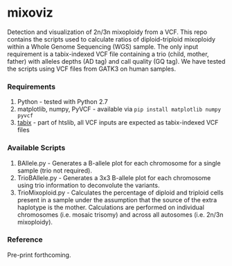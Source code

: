 # mixoviz
Detection and visualization of 2n/3n mixoploidy from a VCF.  This repo contains the scripts used to calculate ratios of diploid-triploid
mixoploidy within a Whole Genome Sequencing (WGS) sample.  The only input requirement is a tabix-indexed VCF file containing a trio (child, mother, father)
with alleles depths (AD tag) and call quality (GQ tag).  We have tested the scripts using VCF files from GATK3 on human samples.

### Requirements

1. Python - tested with Python 2.7
2. matplotlib, numpy, PyVCF - available via `pip install matplotlib numpy pyvcf`
3. [tabix](http://www.htslib.org/doc/tabix.html) - part of htslib, all VCF inputs are expected as tabix-indexed VCF files

### Available Scripts

1. BAllele.py - Generates a B-allele plot for each chromosome for a single sample (trio not required).
2. TrioBAllele.py - Generates a 3x3 B-allele plot for each chromosome using trio information to deconvolute the variants.
3. TrioMixoploid.py - Calculates the percentage of diploid and triploid cells present in a sample under the assumption that the source of the extra haplotype is the mother.  Calculations are performed on individual chromosomes (i.e. mosaic trisomy) and across all autosomes (i.e. 2n/3n mixoploidy).

### Reference

Pre-print forthcoming.